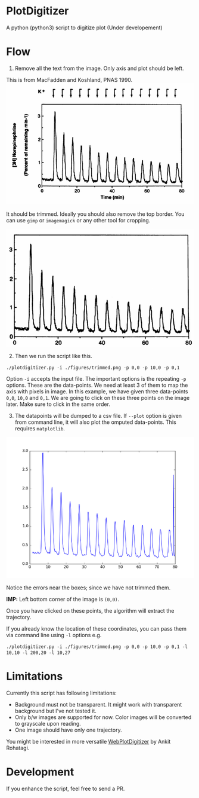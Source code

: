 # PlotDigitizer

A python (python3) script to digitize plot (Under developement)

# Flow

1. Remove all the text from the image. Only axis and plot should be left.

This is from MacFadden and Koshland, PNAS 1990. 
![](./figures/original.png)

It should be trimmed. Ideally you should also remove the top border. You can use `gimp`
or `imagemagick` or any other tool for cropping.

![](./figures/trimmed.png)

2. Then we run the script like this.

```
./plotdigitizer.py -i ./figures/trimmed.png -p 0,0 -p 10,0 -p 0,1
```

Option `-i` accepts the input file. The important options is the repeating `-p` options.
These are the data-points. We need at least 3 of them to map the axis with pixels in image.
In this example, we have given three data-points `0,0`, `10,0` and `0,1`. We are going to click 
on these three points on the image later. Make sure to click in the same order. 

3. The datapoints will be dumped to a csv file. If `--plot` option is given from command 
line, it will also plot the omputed data-points. This requires `matplotlib`.

![](./figures/traj.png)

Notice the errors near the boxes; since we have not trimmed them.

__IMP:__ Left bottom corner of the  image is `(0,0)`. 

Once you have clicked on these points, the algorithm will extract the trajectory. 

If you already know the location of these coordinates, you can pass them via
command line using `-l` options e.g.

```
./plotdigitizer.py -i ./figures/trimmed.png -p 0,0 -p 10,0 -p 0,1 -l 10,10 -l 200,20 -l 10,27
```

# Limitations

Currently this script has following limitations:

- Background must not be transparent. It might work with transparent background but
  I've not tested it.
- Only b/w images are supported for now. Color images will be converted to grayscale upon reading.
- One image should have only one trajectory.

You might be interested in more versatile
[WebPlotDigitizer](https://automeris.io/WebPlotDigitizer/) by Ankit Rohatagi.

# Development

If you enhance the script, feel free to send a PR.
